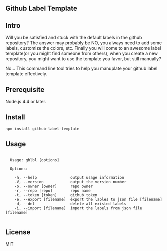 Github Label Template
------------------------

## Intro

Will you be satisfied and stuck with the default labels in the github repository?
The answer may probably be NO, you always need to add some labels, customize the colors, etc.
Finally you will come to an awesome label template(or you might find someone from others),
when you create a new repository, you might want to use the template you favor, but still manually?

No... This command line tool tries to help you manuplate your github label template effectively.

## Prerequisite
Node.js 4.4 or later.

## Install
`npm install github-label-template`

## Usage
```

  Usage: ghlbl [options]

  Options:

    -h, --help               output usage information
    -V, --version            output the version number
    -o, --owner [owner]      repo owner
    -r, --repo [repo]        repo name
    -t, --token [token]      github token
    -e, --export [filename]  export the lables to json file [filename]
    -d, --del                delete all existed labels
    -i, --import [filename]  import the labels from json file [filename]


```


## License
MIT
